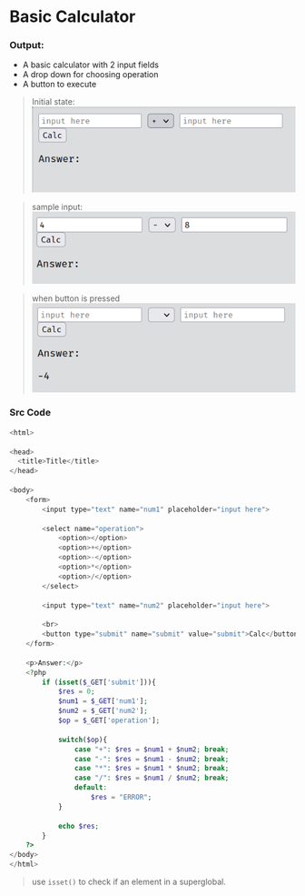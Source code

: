 # Basic Calculator

### Output:

- A basic calculator with 2 input fields
- A drop down for choosing operation
- A button to execute

>Initial state: <br>
![calcwebsc](.imgs/calcsc.png)

> sample input: <br>
![calcwebsc2](.imgs/calcsc-sampleinput.png)

> when button is pressed <br>
![calcwebsc3](.imgs/calcsc-sampleres.png)


### Src Code
```php
<html>

<head>
  <title>Title</title>
</head>

<body>
    <form>
        <input type="text" name="num1" placeholder="input here">

        <select name="operation">
            <option></option>
            <option>+</option>
            <option>-</option>
            <option>*</option>
            <option>/</option>
        </select>

        <input type="text" name="num2" placeholder="input here">

        <br>
        <button type="submit" name="submit" value="submit">Calc</button>
    </form>

    <p>Answer:</p>
    <?php
        if (isset($_GET['submit'])){
            $res = 0;
            $num1 = $_GET['num1'];
            $num2 = $_GET['num2'];
            $op = $_GET['operation'];

            switch($op){
                case "+": $res = $num1 + $num2; break;
                case "-": $res = $num1 - $num2; break;
                case "*": $res = $num1 * $num2; break;
                case "/": $res = $num1 / $num2; break;
                default:
                    $res = "ERROR";
            }

            echo $res;
        }
    ?>
</body>
</html>
```

> use `isset()` to check if an element in a superglobal.